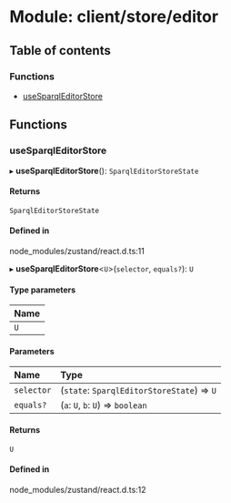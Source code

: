 # Module: client/store/editor

## Table of contents

### Functions

- [useSparqlEditorStore](../wiki/client.store.editor#usesparqleditorstore)

## Functions

### useSparqlEditorStore

▸ **useSparqlEditorStore**(): `SparqlEditorStoreState`

#### Returns

`SparqlEditorStoreState`

#### Defined in

node_modules/zustand/react.d.ts:11

▸ **useSparqlEditorStore**<`U`\>(`selector`, `equals?`): `U`

#### Type parameters

| Name |
| :--- |
| `U`  |

#### Parameters

| Name       | Type                                       |
| :--------- | :----------------------------------------- |
| `selector` | (`state`: `SparqlEditorStoreState`) => `U` |
| `equals?`  | (`a`: `U`, `b`: `U`) => `boolean`          |

#### Returns

`U`

#### Defined in

node_modules/zustand/react.d.ts:12
